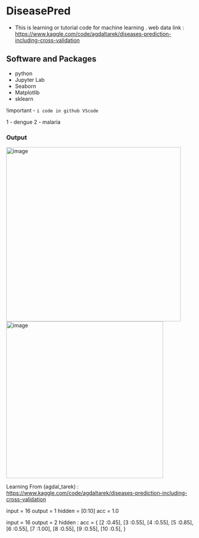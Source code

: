 # DiseasePred
- This is learning or tutorial code for machine learning .
web data link : https://www.kaggle.com/code/agdaltarek/diseases-prediction-including-cross-validation

## Software and Packages
- python
- Jupyter Lab
- Seaborn
- Matplotlib
- sklearn

!important - <code>i code in github VScode</code> 


1 - dengue
2 - malaria


### Output
<div>
<img width="467" alt="image" src="https://user-images.githubusercontent.com/58935865/209976989-8dd2e809-b99f-414f-90bb-923ae759274a.png">
<img width="420" alt="image" src="https://user-images.githubusercontent.com/58935865/209977066-487cad8d-b6e9-481f-b24b-fe4bc45276d2.png">
</div>

Learning From (agdal_tarek) : https://www.kaggle.com/code/agdaltarek/diseases-prediction-including-cross-validation


input = 16
output =  1
hidden = [0:10]
acc = 1.0 

input = 16
output =  2
hidden : acc  = {
    [2 :0.45],
    [3 :0.55],
    [4 :0.55],
    [5 :0.85],
    [6 :0.55],
    [7 :1.00],
    [8 :0.55],
    [9 :0.55],
    [10 :0.5],
}
